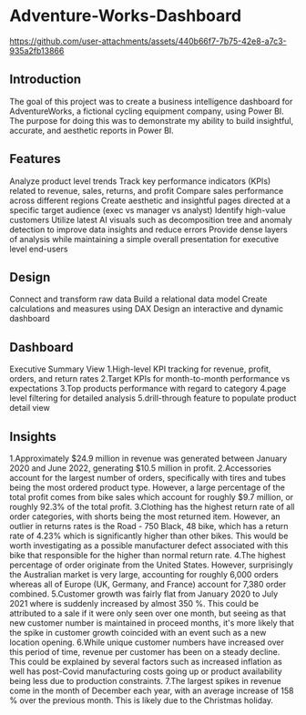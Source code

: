 # Adventure-Works-Dashboard
https://github.com/user-attachments/assets/440b66f7-7b75-42e8-a7c3-935a2fb13866
## Introduction
The goal of this project was to create a business intelligence dashboard for AdventureWorks, a fictional cycling equipment company, using Power BI. The purpose for doing this was to demonstrate my ability to build insightful, accurate, and aesthetic reports in Power BI.
## Features
Analyze product level trends
Track key performance indicators (KPIs) related to revenue, sales, returns, and profit
Compare sales performance across different regions
Create aesthetic and insightful pages directed at a specific target audience (exec vs manager vs analyst)
Identify high-value customers
Utilize latest AI visuals such as decomposition tree and anomaly detection to improve data insights and reduce errors
Provide dense layers of analysis while maintaining a simple overall presentation for executive level end-users
## Design
Connect and transform raw data
Build a relational data model
Create calculations and measures using DAX
Design an interactive and dynamic dashboard
## Dashboard
Executive Summary View
1.High-level KPI tracking for revenue, profit, orders, and return rates
2.Target KPIs for month-to-month performance vs expectations
3.Top products performance with regard to category
4.page level filtering for detailed analysis
5.drill-through feature to populate product detail view
## Insights
1.Approximately $24.9 million in revenue was generated between January 2020 and June 2022, generating $10.5 million in profit.
2.Accessories account for the largest number of orders, specifically with tires and tubes being the most ordered product type. However, a large percentage of the total profit comes from bike sales which account for roughly $9.7 million, or roughly 92.3% of the total profit.
3.Clothing has the highest return rate of all order categories, with shorts being the most returned item. However, an outlier in returns rates is the Road - 750 Black, 48 bike, which has a return rate of 4.23% which is significantly higher than other bikes. This would be worth investigating as a possible manufacturer defect associated with this bike that responsible for the higher than normal return rate.
4.The highest percentage of order originate from the United States. However, surprisingly the Australian market is very large, accounting for roughly 6,000 orders whereas all of Europe (UK, Germany, and France) account for 7,380 order combined.
5.Customer growth was fairly flat from January 2020 to July 2021 where is suddenly increased by almost 350 %. This could be attributed to a sale if it were only seen over one month, but seeing as that new customer number is maintained in proceed months, it's more likely that the spike in customer growth coincided with an event such as a new location opening.
6.While unique customer numbers have increased over this period of time, revenue per customer has been on a steady decline. This could be explained by several factors such as increased inflation as well has post-Covid manufacturing costs going up or product availability being less due to production constraints.
7.The largest spikes in revenue come in the month of December each year, with an average increase of 158 % over the previous month. This is likely due to the Christmas holiday.
